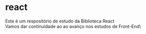 # react

Este é um respositório de estudo da Biblioteca React\
Vamos dar continuidade ao ao avanço nos estudos de Front-End\
